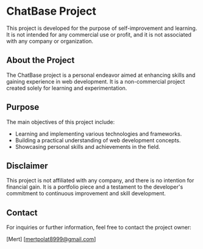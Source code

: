 # ChatBase Project

This project is developed for the purpose of self-improvement and learning. It is not intended for any commercial use or profit, and it is not associated with any company or organization.

## About the Project

The ChatBase project is a personal endeavor aimed at enhancing skills and gaining experience in web development. It is a non-commercial project created solely for learning and experimentation.

## Purpose

The main objectives of this project include:

- Learning and implementing various technologies and frameworks.
- Building a practical understanding of web development concepts.
- Showcasing personal skills and achievements in the field.

## Disclaimer

This project is not affiliated with any company, and there is no intention for financial gain. It is a portfolio piece and a testament to the developer's commitment to continuous improvement and skill development.

## Contact

For inquiries or further information, feel free to contact the project owner:

[Mert]
[mertpolat8999@gmail.com]
